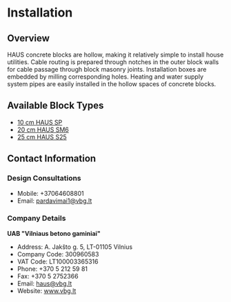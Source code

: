 # Installation

## Overview
HAUS concrete blocks are hollow, making it relatively simple to install house utilities. Cable routing is prepared through notches in the outer block walls for cable passage through block masonry joints. Installation boxes are embedded by milling corresponding holes. Heating and water supply system pipes are easily installed in the hollow spaces of concrete blocks.

## Available Block Types
- [10 cm HAUS SP](https://www.vbg.lt/blokeliai/muro-blokeliai/muro-gaminys-haus-sp/)
- [20 cm HAUS SM6](https://www.vbg.lt/blokeliai/muro-blokeliai/betoniniai-muro-blokai-haus-sm6/)
- [25 cm HAUS S25](https://www.vbg.lt/blokeliai/muro-blokeliai/muro-gaminys-haus-s25/)

## Contact Information
### Design Consultations
- Mobile: +37064608801
- Email: pardavimai1@vbg.lt

### Company Details
**UAB "Vilniaus betono gaminiai"**
- Address: A. Jakšto g. 5, LT-01105 Vilnius
- Company Code: 300960583
- VAT Code: LT100003365316
- Phone: +370 5 212 59 81
- Fax: +370 5 2752366
- Email: haus@vbg.lt
- Website: www.vbg.lt
